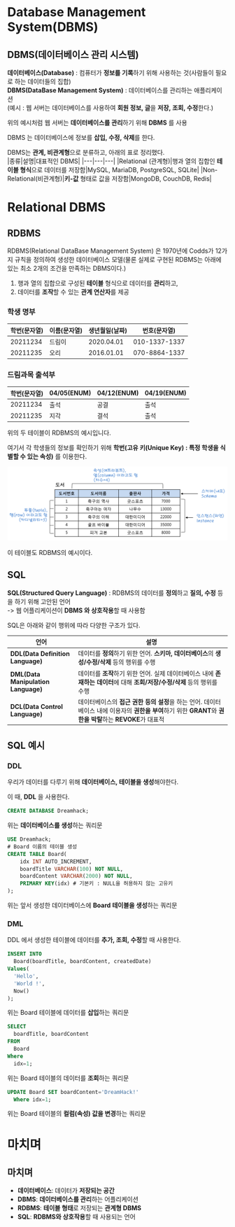 # Database Management System(DBMS)

## DBMS(데이터베이스 관리 시스템)

**데이터베이스(Database)** : 컴퓨터가 **정보를 기록**하기 위해 사용하는 것(사람들이 필요로 하는 데이터들의 집합)  
**DBMS(DataBase Management System)** : 데이터베이스를 관리하는 애플리케이션  
(예시 : 웹 서버는 데이터베이스를 사용하여 **회원 정보, 글**을 **저장, 조회, 수정**한다.)  

위의 예시처럼 웹 서버는 **데이터베이스를 관리**하기 위해 **DBMS** 를 사용  

DBMS 는 데이터베이스에 정보를 **삽입, 수정, 삭제**를 한다.  

DBMS는 **관계, 비관계형**으로 분류하고, 아래의 표로 정리했다.  
|종류|설명|대표적인 DBMS|
|---|---|---|
|Relational (관계형)|행과 열의 집합인 **테이블 형식**으로 데이터를 저장함|MySQL, MariaDB, PostgreSQL, SQLite|
|Non-Relational(비관계형)|**키-값** 형태로 값을 저장함|MongoDB, CouchDB, Redis|

# Relational DBMS

## RDBMS

RDBMS(Relational DataBase Management System) 은 1970년에 Codds가 12가지 규칙을 정의하여 생성한 데이터베이스 모델(물론 실제로 구현된 RDBMS는 아래에 있는 최소 2개의 조건을 만족하는 DBMS이다.)  

1. 행과 열의 집합으로 구성된 **테이블** 형식으로 데이터를 **관리**하고, 
2. 데이터를 **조작**할 수 있는 **관계 연산자**를 제공

### 학생 명부

|학번(문자열)|이름(문자열)|생년월일(날짜)|번호(문자열)|
|---|---|---|---|
|20211234|드림이|2020.04.01|010-1337-1337|
|20211235|오리|2016.01.01|070-8864-1337|

### 드림과목 출석부

|학번(문자열)|04/05(ENUM)|04/12(ENUM)|04/19(ENUM)|
|---|---|---|---|
|20211234|출석|공결|출석|
|20211235|지각|결석|출석|

위의 두 테이블이 RDBMS의 예시입니다.  

여기서 각 학생들의 정보를 확인하기 위해 **학번(고유 키(Unique Key) : 특정 학생을 식별할 수 있는 속성)** 를 이용한다.  

<img src="3.jpg">

이 테이블도 RDBMS의 예시이다.  

## SQL

**SQL(Structured Query Language)** : RDBMS의 데이터를 **정의**하고 **질의, 수정** 등을 하기 위해 고안된 언어  
-> 웹 어플리케이션이 **DBMS 와 상호작용**할 때 사용함  

SQL은 아래와 같이 행위에 따라 다양한 구조가 있다.  

|언어|설명|
|---|---|
|**DDL(Data Definition Language)**|데이터를 **정의**하기 위한 언어. **스키마, 데이터베이스**의 **생성/수정/삭제** 등의 행위를 수행|
|**DML(Data Manipulation Language)**|데이터를 **조작**하기 위한 언어. 실제 데이터베이스 내에 **존재하는 데이터**에 대해 **조회/저장/수정/삭제** 등의 행위를 수행|
|**DCL(Data Control Language)**|데이터베이스의 **접근 권한 등의 설정**을 하는 언어. 데이터베이스 내에 이용자의 **권한을 부여**하기 위한 **GRANT**와 **권한을 박탈**하는 **REVOKE**가 대표적|

## SQL 예시

### DDL

우리가 데이터를 다루기 위해 **데이터베이스, 테이블을 생성**해야한다.  

이 때, **DDL** 을 사용한다.  

```SQL
CREATE DATABASE Dreamhack;
```

위는 **데이터베이스를 생성**하는 쿼리문

```SQL
USE Dreamhack;
# Board 이름의 테이블 생성
CREATE TABLE Board(
	idx INT AUTO_INCREMENT,
	boardTitle VARCHAR(100) NOT NULL,
	boardContent VARCHAR(2000) NOT NULL,
	PRIMARY KEY(idx) # 기본키 : NULL을 허용하지 않는 고유키
);
```

위는 앞서 생성한 데이터베이스에 **Board 테이블을 생성**하는 쿼리문  

### DML

DDL 에서 생성한 테이블에 데이터를 **추가, 조회, 수정**할 때 사용한다.  

```SQL
INSERT INTO 
  Board(boardTitle, boardContent, createdDate) 
Values(
  'Hello', 
  'World !',
  Now()
);
```

위는 Board 테이블에 데이터를 **삽입**하는 쿼리문  

```SQL
SELECT 
  boardTitle, boardContent
FROM
  Board
Where
  idx=1;
```

위는 Board 테이블의 데이터를 **조회**하는 쿼리문  

```SQL
UPDATE Board SET boardContent='DreamHack!' 
  Where idx=1;
```

위는 Board 테이블의 **컬럼(속성) 값을 변경**하는 쿼리문  

# 마치며
## 마치며
- **데이터베이스**: 데이터가 **저장되는 공간**
- **DBMS**: **데이터베이스를 관리**하는 어플리케이션
- **RDBMS**: **테이블 형태**로 저장되는 **관계형 DBMS**
- **SQL**: **RDBMS와 상호작용**할 때 사용되는 언어